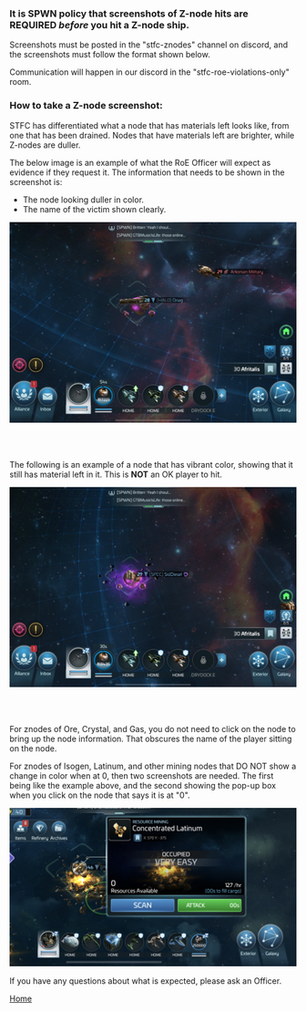 ### It is SPWN policy that screenshots of Z-node hits are REQUIRED *before* you hit a Z-node ship.

Screenshots must be posted in the "stfc-znodes" channel on discord, and the screenshots must follow the format shown below.

Communication will happen in our discord in the "stfc-roe-violations-only" room.

### How to take a Z-node screenshot:

STFC has differentiated what a node that has materials left looks like, from one that has been drained. Nodes that have materials left are brighter, while Z-nodes are duller.

The below image is an example of what the RoE Officer will expect as evidence if they request it. The information that needs to be shown in the screenshot is:
  - The node looking duller in color.
  - The name of the victim shown clearly.

![An image of a gas node that is dull in color showing that it has been emptied.](https://github.com/SpawnSPWN/SPWN/blob/main/Z-node.jpg)

<br><br>

The following is an example of a node that has vibrant color, showing that it still has material left in it. This is **NOT** an OK player to hit.

![An image of a gas node that is vibrant in color showing that it still has material left in it.](https://github.com/SpawnSPWN/SPWN/blob/main/ActiveNode.jpg)

<br><br>

For znodes of Ore, Crystal, and Gas, you do not need to click on the node to bring up the node information. That obscures the name of the player sitting on the node.

For znodes of Isogen, Latinum, and other mining nodes that DO NOT show a change in color when at 0, then two screenshots are needed. The first being like the example above, and the second showing the pop-up box when you click on the node that says it is at "0".

![An image of an Isogen node where the player has clicked on the node to show that it is at 0.](https://github.com/SpawnSPWN/SPWN/blob/main/Iso_Screenshot.jpg)

If you have any questions about what is expected, please ask an Officer.

[Home](https://github.com/SpawnSPWN/SPWN)
